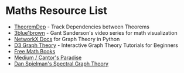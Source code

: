 # Maths Resource List

- [TheoremDep](https://sharmaeklavya2.github.io/theoremdep/) - Track Dependencies between Theorems
- [3blue1brown](https://www.youtube.com/channel/UCYO_jab_esuFRV4b17AJtAw) - Gant Sanderson's video series for math visualization
- [NetworkX Docs](https://networkx.github.io/documentation/stable/tutorial.html) for Graph Theory in Python
- [D3 Graph Theory](https://d3gt.com/index.html) - Interactive Graph Theory Tutorials for Beginners
- [Free Math Books](https://medium.com/free-stuff/free-math-books-a83aff081d89)
- [Medium / Cantor's Paradise](https://medium.com/cantors-paradise)
- [Dan Spielman's Spectral Graph Theory](http://www.cs.yale.edu/homes/spielman/)
